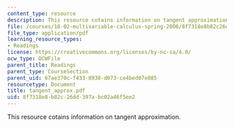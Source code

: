 ```yaml
---
content_type: resource
description: This resource cotains information on tangent approximation.
file: /courses/18-02-multivariable-calculus-spring-2006/8f7318e8b82c26dd397abc02a46f5ee2_tangent_approx.pdf
file_type: application/pdf
learning_resource_types:
- Readings
license: https://creativecommons.org/licenses/by-nc-sa/4.0/
ocw_type: OCWFile
parent_title: Readings
parent_type: CourseSection
parent_uid: 67ae370c-f433-8938-d073-ce4bed07e885
resourcetype: Document
title: tangent_approx.pdf
uid: 8f7318e8-b82c-26dd-397a-bc02a46f5ee2
---
```

This resource cotains information on tangent approximation.